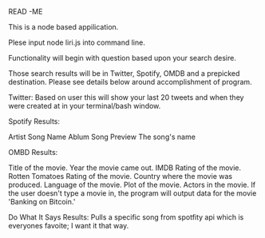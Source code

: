 READ -ME

This is a node based appilication. 

Plese input node liri.js into command line. 

Functionality will begin with question based upon your search desire. 

Those search results will be in Twitter, Spotify, OMDB and a prepicked destination. Please see details below around accomplishment of program.

Twitter:
Based on user this will show your last 20 tweets and when they were created at in your terminal/bash window.

Spotify Results:

Artist
Song Name 
Ablum
Song Preview
The song's name

OMBD Results:

   Title of the movie.
   Year the movie came out.
   IMDB Rating of the movie.
   Rotten Tomatoes Rating of the movie.
   Country where the movie was produced.
   Language of the movie.
   Plot of the movie.
   Actors in the movie.
If the user doesn't type a movie in, the program will output data for the movie 'Banking on Bitcoin.'

 Do What It Says Results:
 Pulls a specific song from spotfity api which is everyones favoite; I want it that way. 
